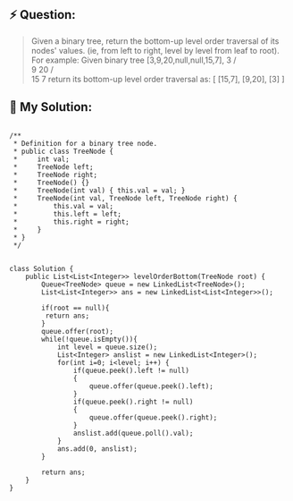 ## :zap: Question:

> Given a binary tree, return the bottom-up level order traversal of its nodes' values. (ie, from left to right, level by level from leaf to root).
> For example:
> Given binary tree [3,9,20,null,null,15,7],
>     3
>    / \
>   9  20
>   /   \
>  15   7
> return its bottom-up level order traversal as:
> [
> [15,7],
> [9,20],
>  [3]
> ]

## 	:peach: My Solution: 

```

/**
 * Definition for a binary tree node.
 * public class TreeNode {
 *     int val;
 *     TreeNode left;
 *     TreeNode right;
 *     TreeNode() {}
 *     TreeNode(int val) { this.val = val; }
 *     TreeNode(int val, TreeNode left, TreeNode right) {
 *         this.val = val;
 *         this.left = left;
 *         this.right = right;
 *     }
 * }
 */
 
 
class Solution {
    public List<List<Integer>> levelOrderBottom(TreeNode root) {
        Queue<TreeNode> queue = new LinkedList<TreeNode>();
        List<List<Integer>> ans = new LinkedList<List<Integer>>();
        
        if(root == null){
         return ans;
        }
        queue.offer(root);
        while(!queue.isEmpty()){
            int level = queue.size();
            List<Integer> anslist = new LinkedList<Integer>();
            for(int i=0; i<level; i++) {
                if(queue.peek().left != null) 
                {
                    queue.offer(queue.peek().left);
                }
                if(queue.peek().right != null)
                {
                    queue.offer(queue.peek().right);
                }
                anslist.add(queue.poll().val);
            }
            ans.add(0, anslist);
        }

        return ans;      
    }
}

```
